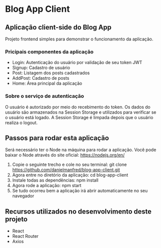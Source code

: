 # Blog App Client 

## Aplicação client-side do Blog App

Projeto frontend simples para demonstrar o funcionamento da aplicação.

### Pricipais componentes da aplicação

- Login: Autenticação do usuário por validação de seu token JWT
- Signup: Cadastro de usuário
- Post: Listagem dos posts cadastrados
- AddPost: Cadastro de posts
- Home: Área principal da aplicação

### Sobre o serviço de autenticação

O usuário é autorizado por meio do recebimento do token. 
Os dados do usuário são armazenados na Session Storage e utilizados para verificar se o usuário está logado. 
A Session Storage é limpada depois que o usuário realiza o logout.

## Passos para rodar esta aplicação

Será necessário ter o Node na máquina para rodar a aplicação. 
Você pode baixar o Node através do site oficial: https://nodejs.org/en/

1. Copie o seguinte trecho e cole no seu terminal: git clone https://github.com/danielmanfred/blog-app-client.git
2. Agora entre no diretório da aplicação: cd blog-app-client
3. Instale todas as dependências: npm install
4. Agora rode a aplicação: npm start
5. Se tudo ocorreu bem a aplicação irá abrir automaticamente no seu navegador

## Recursos utilizados no desenvolvimento deste projeto

- React
- React Router
- Axios